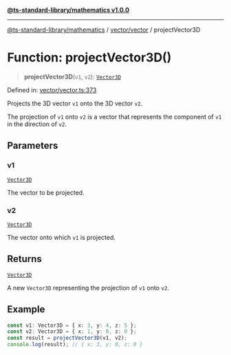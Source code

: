 [**@ts-standard-library/mathematics v1.0.0**](../../../README.md)

***

[@ts-standard-library/mathematics](../../../README.md) / [vector/vector](../README.md) / projectVector3D

# Function: projectVector3D()

> **projectVector3D**(`v1`, `v2`): [`Vector3D`](../type-aliases/Vector3D.md)

Defined in: [vector/vector.ts:373](https://github.com/gabaudette/ts-stdlib/blob/ea80ba1db09c741e99f8cb19e94e5a29b81b623b/packages/mathematics/src/vector/vector.ts#L373)

Projects the 3D vector `v1` onto the 3D vector `v2`.

The projection of `v1` onto `v2` is a vector that represents the component of `v1` in the direction of `v2`.

## Parameters

### v1

[`Vector3D`](../type-aliases/Vector3D.md)

The vector to be projected.

### v2

[`Vector3D`](../type-aliases/Vector3D.md)

The vector onto which `v1` is projected.

## Returns

[`Vector3D`](../type-aliases/Vector3D.md)

A new `Vector3D` representing the projection of `v1` onto `v2`.

## Example

```ts
const v1: Vector3D = { x: 3, y: 4, z: 5 };
const v2: Vector3D = { x: 1, y: 0, z: 0 };
const result = projectVector3D(v1, v2);
console.log(result); // { x: 3, y: 0, z: 0 }
```
